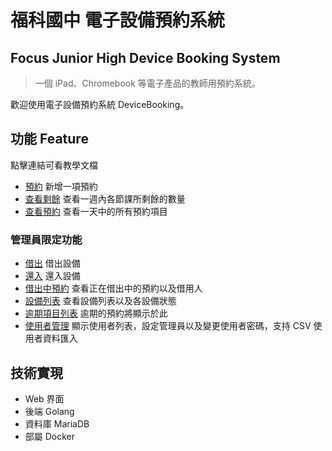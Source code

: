 福科國中 電子設備預約系統
===
Focus Junior High Device Booking System
---
> 一個 iPad、Chromebook 等電子產品的教師用預約系統。

歡迎使用電子設備預約系統 DeviceBooking。

## 功能 Feature
點擊連結可看教學文檔

- [預約](/doc/booking) 新增一項預約
- [查看剩餘](/doc/check) 查看一週內各節課所剩餘的數量
- [查看預約](/doc/bookings) 查看一天中的所有預約項目

### 管理員限定功能
- [借出](/doc/lendout) 借出設備
- [還入](/doc/return) 還入設備
- [借出中預約](/doc/lending) 查看正在借出中的預約以及借用人
- [設備列表](/doc/devices) 查看設備列表以及各設備狀態
- [逾期項目列表](/doc/overdue) 逾期的預約將顯示於此
- [使用者管理](/doc/users) 顯示使用者列表，設定管理員以及變更使用者密碼，支持 CSV 使用者資料匯入

## 技術實現
- Web 界面
- 後端 Golang   
- 資料庫 MariaDB  
- 部屬 Docker  



